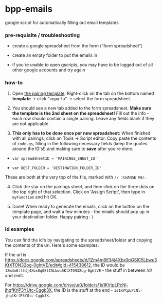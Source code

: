 # bpp-emails
google script for automatically filling out email templates

### pre-requisite / troubleshooting

* create a google spreadsheet from the form ("form spreadsheet")

* create an empty folder to put the emails in

* if you're unable to open gscripts, you may have to be logged out of all other google accounts and try again

### how-to

1. Open [the pairing template](https://docs.google.com/spreadsheets/d/1Zm4m6lf34j4Xbx0qGSlC5Lbwu5KtXTON32og-0ghtVE/edit#gid=415438612). Right-click on the tab on the bottom named **template** -> click "copy-to" -> select the form spreadsheet.

2. You should see a new tab added to the form spreadsheet. **Make sure the template is the 2nd sheet on the spreadsheet!** Fill out the info - each row should contain a single pairing. Leave any fields blank if they are not applicable.

3. **This only has to be done once per new spreadsheet:** When finished with all pairings, click on Tools -> Script editor. Copy paste the contents of `code.gs`, filling in the following necessary fields (keep the quotes around the ID's!) and making sure to **save** after you're done. 

- `var spreadSheetID = 'PAIRINGS_SHEET_ID'`

- `var DEST_FOLDER = 'DESTINATION_FOLDER_ID'` 

These are both at the very top of the file, marked with ``// !CHANGE ME!``.

4. Click the star on the pairings sheet, and then click on the three dots on the top right of that selection. Click on 'Assign Script', then type in `myFunction` and hit OK.

5. Done! When ready to generate the emails, click on the button on the template page, and wait a few minutes - the emails should pop up in your destination folder. Happy pairing : )


### id examples

You can find the id's by navigating to the spreadsheet/folder and copying the contents of the url. Here's some examples:

If the url is https://docs.google.com/spreadsheets/d/1Zm4m6lf34j4Xbx0qGSlC5Lbwu5KtXTON32og-0ghtVE/edit#gid=415438612, the ID would be `1Zm4m6lf34j4Xbx0qGSlC5Lbwu5KtXTON32og-0ghtVE` - the stuff in between /d/ and /edit. 

For https://drive.google.com/drive/u/0/folders/1s1KVtpLPcNl-jhqfKrlP3YUtc-Cggk3X, the ID is the stuff at the end - `1s1KVtpLPcNl-jhqfKrlP3YUtc-Cggk3X`.
